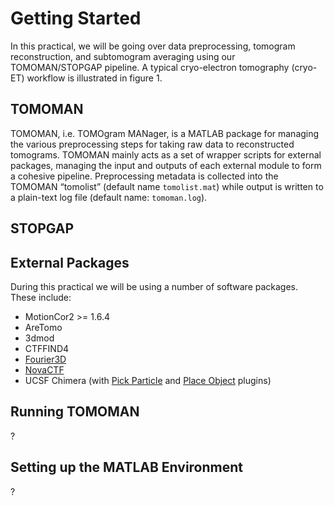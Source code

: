 # Getting Started

In this practical, we will be going over data preprocessing, tomogram reconstruction, and subtomogram averaging using our TOMOMAN/STOPGAP pipeline.
A typical cryo-electron tomography (cryo-ET) workflow is illustrated in figure 1.

## TOMOMAN

TOMOMAN, i.e. TOMOgram MANager, is a MATLAB package for managing the various preprocessing steps for taking raw data to reconstructed tomograms.
TOMOMAN mainly acts as a set of wrapper scripts for external packages, managing the input and outputs of each external module to form a cohesive pipeline.
Preprocessing metadata is collected into the TOMOMAN “tomolist” (default name `tomolist.mat`) while output is written to a plain-text log file (default name: `tomoman.log`).

## STOPGAP


## External Packages

During this practical we will be using a number of software packages.
These include:

- MotionCor2 >= 1.6.4
- AreTomo
- 3dmod
- CTFFIND4
- [Fourier3D](https://github.com/turonova/Fourier3D)
- [NovaCTF](https://github.com/turonova/novaCTF)
- UCSF Chimera (with [Pick Particle](https://www.biochem.mpg.de/7940000/Pick-Particle) and [Place Object](https://www.biochem.mpg.de/7939908/Place-Object) plugins)

## Running TOMOMAN

?

## Setting up the MATLAB Environment

?
